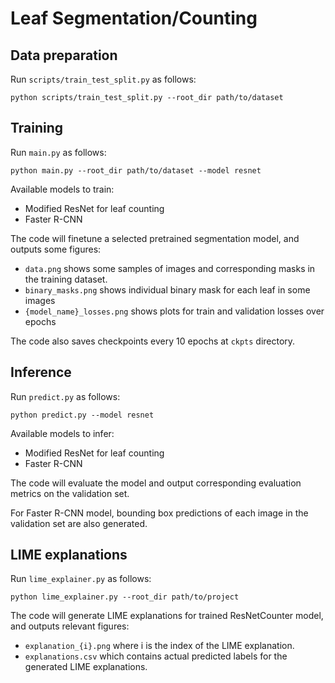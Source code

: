 # Leaf Segmentation/Counting

## Data preparation

Run `scripts/train_test_split.py` as follows:
```
python scripts/train_test_split.py --root_dir path/to/dataset
```

## Training
Run `main.py` as follows:
```
python main.py --root_dir path/to/dataset --model resnet
```
Available models to train:
- Modified ResNet for leaf counting
- Faster R-CNN

The code will finetune a selected pretrained segmentation model, and outputs some figures:
- `data.png` shows some samples of images and corresponding masks in the training dataset.
- `binary_masks.png` shows individual binary mask for each leaf in some images
- `{model_name}_losses.png` shows plots for train and validation losses over epochs

The code also saves checkpoints every 10 epochs at `ckpts` directory.

## Inference
Run `predict.py` as follows:
```
python predict.py --model resnet
```
Available models to infer:
- Modified ResNet for leaf counting
- Faster R-CNN

The code will evaluate the model and output corresponding evaluation metrics on the validation set.

For Faster R-CNN model, bounding box predictions of each image in the validation set are also generated. 

## LIME explanations
Run `lime_explainer.py` as follows:
```
python lime_explainer.py --root_dir path/to/project
```
The code will generate LIME explanations for trained ResNetCounter model, and outputs relevant figures:
- `explanation_{i}.png` where i is the index of the LIME explanation.
- `explanations.csv` which contains actual predicted labels for the generated LIME explanations.
